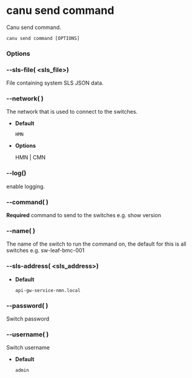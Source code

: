 # canu send command

Canu send command.

```shell
canu send command [OPTIONS]
```

### Options


### --sls-file( <sls_file>)
File containing system SLS JSON data.


### --network( <network>)
The network that is used to connect to the switches.


* **Default**

    `HMN`



* **Options**

    HMN | CMN



### --log()
enable logging.


### --command( <command>)
**Required** command to send to the switches e.g. show version


### --name( <name>)
The name of the switch to run the command on, the default for this is all switches e.g. sw-leaf-bmc-001


### --sls-address( <sls_address>)

* **Default**

    `api-gw-service-nmn.local`



### --password( <password>)
Switch password


### --username( <username>)
Switch username


* **Default**

    `admin`

